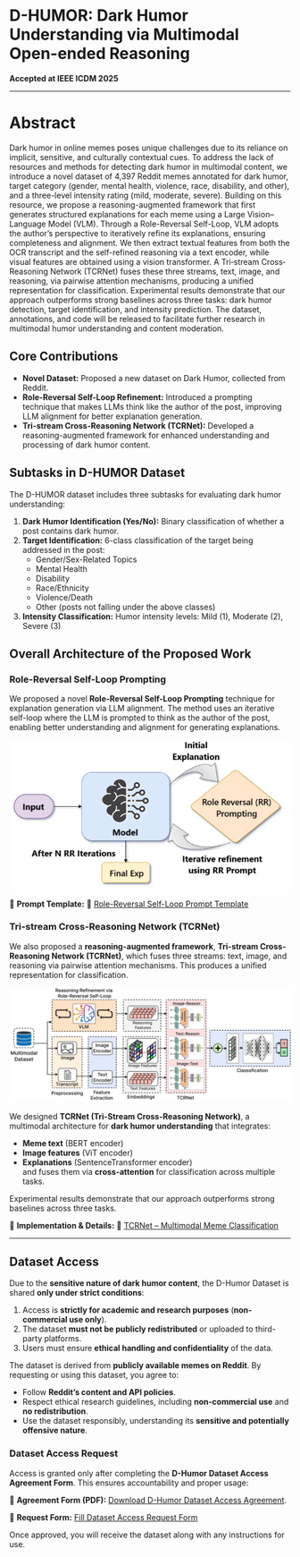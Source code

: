 # D-HUMOR: Dark Humor Understanding via Multimodal Open-ended Reasoning

**Accepted at IEEE ICDM 2025**  

---

# Abstract
Dark humor in online memes poses unique challenges due to its reliance on implicit, sensitive, and culturally contextual cues. To address the lack of resources and methods for detecting dark humor in multimodal content, we introduce a novel dataset of 4,397 Reddit memes annotated for dark humor, target category (gender, mental health, violence, race, disability, and other), and a three-level intensity rating (mild, moderate, severe). Building on this resource, we propose a reasoning-augmented framework that first generates structured explanations for each meme using a Large Vision–Language Model (VLM). Through a Role-Reversal Self-Loop, VLM adopts the author’s perspective to iteratively refine its explanations, ensuring completeness and alignment. We then extract textual features from both the OCR transcript and the self-refined reasoning via a text encoder, while visual features are obtained using a vision transformer. A Tri‐stream Cross‐Reasoning Network (TCRNet) fuses these three streams, text, image, and reasoning, via pairwise attention mechanisms, producing a unified representation for classification. Experimental results demonstrate that our approach outperforms strong baselines across three tasks: dark humor detection, target identification, and intensity prediction. The dataset, annotations, and code will be released to facilitate further research in multimodal humor understanding and content moderation.

## Core Contributions

- **Novel Dataset:** Proposed a new dataset on Dark Humor, collected from Reddit.  
- **Role-Reversal Self-Loop Refinement:** Introduced a prompting technique that makes LLMs think like the author of the post, improving LLM alignment for better explanation generation.  
- **Tri-stream Cross-Reasoning Network (TCRNet):** Developed a reasoning-augmented framework for enhanced understanding and processing of dark humor content.

## Subtasks in D-HUMOR Dataset

The D-HUMOR dataset includes three subtasks for evaluating dark humor understanding:

1. **Dark Humor Identification (Yes/No):** Binary classification of whether a post contains dark humor.  
2. **Target Identification:** 6-class classification of the target being addressed in the post:
   - Gender/Sex-Related Topics  
   - Mental Health  
   - Disability  
   - Race/Ethnicity  
   - Violence/Death  
   - Other (posts not falling under the above classes)  
3. **Intensity Classification:** Humor intensity levels: Mild (1), Moderate (2), Severe (3)  

## Overall Architecture of the Proposed Work

### Role-Reversal Self-Loop Prompting
We proposed a novel **Role-Reversal Self-Loop Prompting** technique for explanation generation via LLM alignment. The method uses an iterative self-loop where the LLM is prompted to think as the author of the post, enabling better understanding and alignment for generating explanations.  

![Role-Reversal Self-Loop](Images/Role-Reversal%20Self-Loop.png)

📂 **Prompt Template:**  🔗 [Role-Reversal Self-Loop Prompt Template](https://github.com/Sai-Kartheek-Reddy/D-Humor-Dark-Humor-Understanding-via-Multimodal-Open-ended-Reasoning/tree/main/Code#role-reversal-self-loop-prompting-rr-slp)

### Tri-stream Cross-Reasoning Network (TCRNet)
We also proposed a **reasoning-augmented framework**, **Tri-stream Cross-Reasoning Network (TCRNet)**, which fuses three streams: text, image, and reasoning via pairwise attention mechanisms. This produces a unified representation for classification.  

![TCRNet Architecture](Images/TCRNet%20Architecture.jpg)

We designed **TCRNet (Tri-Stream Cross-Reasoning Network)**, a multimodal architecture for **dark humor understanding** that integrates:  
- **Meme text** (BERT encoder)  
- **Image features** (ViT encoder)  
- **Explanations** (SentenceTransformer encoder)  
and fuses them via **cross-attention** for classification across multiple tasks.

Experimental results demonstrate that our approach outperforms strong baselines across three tasks.

📂 **Implementation & Details:** 🔗 [TCRNet – Multimodal Meme Classification](https://github.com/Sai-Kartheek-Reddy/D-Humor-Dark-Humor-Understanding-via-Multimodal-Open-ended-Reasoning/tree/main/Code#tcrnet---multimodal-meme-classification)

---

## Dataset Access

Due to the **sensitive nature of dark humor content**, the D-Humor Dataset is shared **only under strict conditions**:

1. Access is **strictly for academic and research purposes** (**non-commercial use only**).  
2. The dataset **must not be publicly redistributed** or uploaded to third-party platforms.  
3. Users must ensure **ethical handling and confidentiality** of the data.  

The dataset is derived from **publicly available memes on Reddit**. By requesting or using this dataset, you agree to:  
- Follow **Reddit’s content and API policies**.  
- Respect ethical research guidelines, including **non-commercial use** and **no redistribution**.  
- Use the dataset responsibly, understanding its **sensitive and potentially offensive nature**.  

### Dataset Access Request

Access is granted only after completing the **D-Humor Dataset Access Agreement Form**. This ensures accountability and proper usage:  

📄 **Agreement Form (PDF):** [Download D-Humor Dataset Access Agreement](https://drive.google.com/file/d/1zI5zNxe5mzp8RYW80xetevwuVeXcnXi6/view?usp=sharing).

📂 **Request Form:** [Fill Dataset Access Request Form](https://forms.gle/t9ynkpq4XGd8Kp93A)

Once approved, you will receive the dataset along with any instructions for use.  


 

